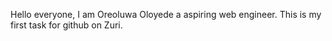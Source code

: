 Hello everyone, I am Oreoluwa Oloyede a aspiring web engineer.
This is my first task for github on Zuri. 
